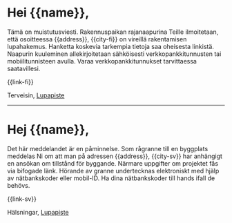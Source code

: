 # Hei {{name}},

T&auml;m&auml; on muistutusviesti. Rakennuspaikan rajanaapurina Teille ilmoitetaan, ett&auml; osoitteessa {{address}}, {{city-fi}} on vireill&auml; rakentamisen lupahakemus. Hanketta koskevia tarkempia tietoja saa oheisesta linkist&auml;. Naapurin kuuleminen allekirjoitetaan s&auml;hk&ouml;isesti verkkopankkitunnusten tai mobiilitunnisteen avulla. Varaa verkkopankkitunnukset tarvittaessa saatavillesi.

{{link-fi}}

Terveisin,
[Lupapiste](https://www.lupapiste.fi/)

---

# Hej {{name}},

Det h&auml;r meddelandet &auml;r en p&aring;minnelse. Som r&aring;granne till en byggplats meddelas Ni om att man p&aring; adressen {{address}}, {{city-sv}} har anh&auml;ngigt en ans&ouml;kan om tillst&aring;nd f&ouml;r byggande. N&auml;rmare uppgifter om projektet f&aring;s via bifogade l&auml;nk. H&ouml;rande av granne undertecknas elektroniskt med hj&auml;lp av n&auml;tbankskoder eller mobil-ID. Ha dina n&auml;tbankskoder till hands ifall de beh&ouml;vs.

{{link-sv}}

Hälsningar,
[Lupapiste](https://www.lupapiste.fi/)
